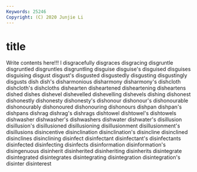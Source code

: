 ```yaml
---
Keywords: 25246
Copyright: (C) 2020 Junjie Li
---
```


# title

Write contents here!!!
l
disgracefully 
disgraces 
disgracing 
disgruntle 
disgruntled 
disgruntles 
disgruntling 
disguise 
disguise's 
disguised
disguises 
disguising 
disgust 
disgust's 
disgusted 
disgustedly 
disgusting 
disgustingly 
disgusts 
dish
dish's 
disharmonious 
disharmony 
disharmony's 
dishcloth 
dishcloth's 
dishcloths 
dishearten 
disheartened 
disheartening
disheartens 
dished 
dishes 
dishevel 
dishevelled 
dishevelling 
dishevels 
dishing 
dishonest 
dishonestly
dishonesty 
dishonesty's 
dishonour 
dishonour's 
dishonourable 
dishonourably 
dishonoured 
dishonouring 
dishonours 
dishpan
dishpan's 
dishpans 
dishrag 
dishrag's 
dishrags 
dishtowel 
dishtowel's 
dishtowels 
dishwasher 
dishwasher's
dishwashers 
dishwater 
dishwater's 
disillusion 
disillusion's 
disillusioned 
disillusioning 
disillusionment 
disillusionment's 
disillusions
disincentive 
disinclination 
disinclination's 
disincline 
disinclined 
disinclines 
disinclining 
disinfect 
disinfectant 
disinfectant's
disinfectants 
disinfected 
disinfecting 
disinfects 
disinformation 
disinformation's 
disingenuous 
disinherit 
disinherited 
disinheriting
disinherits 
disintegrate 
disintegrated 
disintegrates 
disintegrating 
disintegration 
disintegration's 
disinter 
disinterest 

